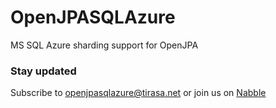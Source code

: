 OpenJPASQLAzure
===============

MS SQL Azure sharding support for OpenJPA

### Stay updated ###

Subscribe to openjpasqlazure@tirasa.net or 
join us on [Nabble](http://ms-sql-azure-sharding-support-for-openjpa.1074902.n5.nabble.com/)